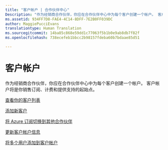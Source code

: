 ```yaml
---
title: "客户帐户 | 合作伙伴中心"
Description: "作为经销商合作伙伴，你应在合作伙伴中心中为每个客户创建一个帐户。 客户帐户将是销售订阅、计费和提供支持的起始点。"
ms.assetid: 934FF7D8-FAE4-4C14-8DFF-7E2B0FF039DC
author: MaggiePucciEvans
translationtype: Human Translation
ms.sourcegitcommit: 14ba85c868e59dd1c77063f5b1b0e9ab8db7f82f
ms.openlocfilehash: 738ecefeb1bbcc2b98157fdeba60b7bdaae85d51

---
```


# 客户帐户


作为经销商合作伙伴，你应在合作伙伴中心中为每个客户创建一个帐户。 客户帐户将是你销售订阅、计费和提供支持的起始点。

[查看你的客户列表](see-your-customer-list.md)

[添加新客户](add-a-new-customer.md)

[将 Azure 订阅切换到其他合作伙伴](switch-azure-subscriptions-to-a-different-partner.md)

[更新客户帐户信息](update-customer-account-info.md)

[将多个用户添加到客户帐户](adding-multiple-users-to-a-customer-account.md)

 

 






<!--HONumber=Nov16_HO3-->


